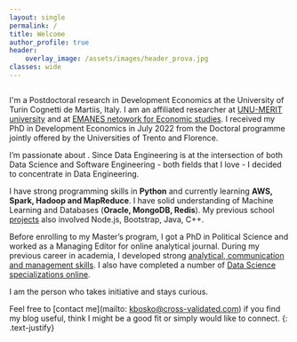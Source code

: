 ```yaml
---
layout: single
permalink: /
title: Welcome
author_profile: true
header:
    overlay_image: /assets/images/header_prova.jpg
classes: wide
---
```


<figure style="width: 30%" class="align-right">
  <img src="/assets/images/hawaii.jpg" alt="">
</figure>



I'm a Postdoctoral research in Development Economics at the University of Turin Cognetti de Martiis, Italy. I am an affiliated researcher at [UNU-MERIT university](https://www.merit.unu.edu/about-us/profile/?staff_id=4612) and at [EMANES netowork for Economic studies](https://emnes.org/about-us/fellows/). I received my PhD in Development Economics in July 2022 from the Doctoral programme jointly offered by the Universities of Trento and Florence. 

I’m passionate about . Since Data Engineering is at the intersection of both Data Science and Software Engineering - both fields that I love - I decided to concentrate in Data Engineering.

I have strong programming skills in **Python** and currently learning **AWS, Spark, Hadoop and MapReduce**. I have solid understanding of Machine Learning and Databases (**Oracle, MongoDB, Redis**). My previous school [projects](/portfolio) also involved Node.js, Bootstrap, Java, C++.

Before enrolling to my Master’s program, I got a PhD in Political Science and worked as a Managing Editor for online analytical journal. During my previous career in academia, I developed strong [analytical, communication and management skills](/achievements/). I also have completed a number of [Data Science specializations online](/certificates).

I am the person who takes initiative and stays curious.

Feel free to [contact me](mailto: kbosko@cross-validated.com) if you find my blog useful, think I might be a good fit or simply would like to connect.
{: .text-justify}





